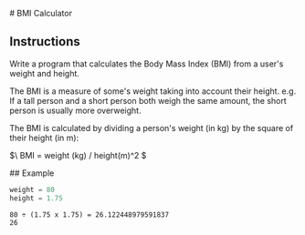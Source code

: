 # BMI Calculator

## Instructions

Write a program that calculates the Body Mass Index (BMI) from a user's weight and height.

The BMI is a measure of some's weight taking into account their height. e.g. If a tall person and a short person both weigh the same amount, the short person is usually more overweight.

The BMI is calculated by dividing a person's weight (in kg) by the square of their height (in m):

$\ BMI = weight (kg) / height(m)^2 $

## Example

```python
weight = 80
height = 1.75
```
```
80 ÷ (1.75 x 1.75) = 26.122448979591837
26
```
